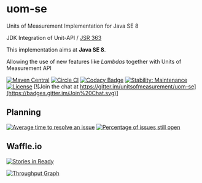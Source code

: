 uom-se
============

Units of Measurement Implementation for Java SE 8

JDK Integration of Unit-API / [JSR 363](https://jcp.org/en/jsr/detail?id=363)

This implementation aims at **Java SE 8**. 

Allowing the use of new features like *Lambdas* together with Units of Measurement API

[![Maven Central](https://maven-badges.herokuapp.com/maven-central/tec.uom/uom-se/badge.svg)](https://maven-badges.herokuapp.com/maven-central/tec.uom/uom-se)
[![Circle CI](https://circleci.com/gh/unitsofmeasurement/uom-se.svg?style=svg)](https://circleci.com/gh/unitsofmeasurement/uom-se)
[![Codacy Badge](https://api.codacy.com/project/badge/Grade/c3727b5bc16149dca5e51b23775cfce3)](https://www.codacy.com/app/unitsofmeasurement/uom-se?utm_source=github.com&utm_medium=referral&utm_content=unitsofmeasurement/uom-se&utm_campaign=badger) 
[![Stability: Maintenance](https://masterminds.github.io/stability/maintenance.svg)](https://masterminds.github.io/stability/maintenance.html)
[![License](http://img.shields.io/badge/license-BSD3-blue.svg?style=flat-square)](http://opensource.org/licenses/BSD-3-Clause) 
[![Join the chat at https://gitter.im/unitsofmeasurement/uom-se](https://badges.gitter.im/Join%20Chat.svg)]

Planning
------------
[![Average time to resolve an issue](http://isitmaintained.com/badge/resolution/unitsofmeasurement/uom-se.svg)](http://isitmaintained.com/project/unitsofmeasurement/uom-se "Average time to resolve an issue")
[![Percentage of issues still open](http://isitmaintained.com/badge/open/unitsofmeasurement/uom-se.svg)](http://isitmaintained.com/project/unitsofmeasurement/uom-se "Percentage of issues still open")

Waffle.io
------------
[![Stories in Ready](https://badge.waffle.io/unitsofmeasurement/uom-se.png?label=ready&title=Ready)](https://waffle.io/unitsofmeasurement/uom-se)

[![Throughput Graph](https://graphs.waffle.io/unitsofmeasurement/uom-se/throughput.svg)](https://waffle.io/unitsofmeasurement/uom-se/metrics)
